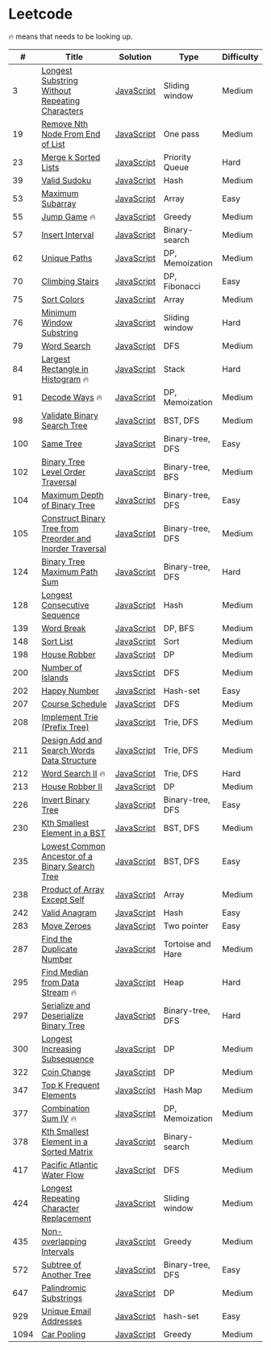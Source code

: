 # Leetcode 

🔥 means that needs to be looking up.

| # | Title | Solution | Type | Difficulty |
|-----|------|-----|----------|------------|
| 3 | [Longest Substring Without Repeating Characters](https://leetcode.com/problems/longest-substring-without-repeating-characters/) | [JavaScript](https://github.com/thinkJin6/leetcode/blob/main/solutions/medium/LongestRepeatingCharacterReplacement.js) | Sliding window | Medium |
| 19 | [Remove Nth Node From End of List](https://leetcode.com/problems/remove-nth-node-from-end-of-list/) | [JavaScript](https://github.com/thinkJin6/leetcode/blob/main/solutions/medium/RemoveNthNodeFromEndOfList.js) | One pass | Medium |
| 23 | [Merge k Sorted Lists](https://leetcode.com/problems/merge-k-sorted-lists/) | [JavaScript](https://github.com/thinkJin6/leetcode/blob/main/solutions/hard/MergekSortedLists.js) | Priority Queue | Hard |
| 39 | [Valid Sudoku](https://leetcode.com/problems/valid-sudoku/) | [JavaScript](https://github.com/thinkJin6/leetcode/blob/main/solutions/medium/ValidSudoku.js) | Hash | Medium |
| 53 | [Maximum Subarray](https://leetcode.com/problems/maximum-subarray/) | [JavaScript](https://github.com/thinkJin6/leetcode/blob/main/solutions/easy/MaximumSubarray.js) | Array | Easy |
| 55 | [Jump Game](https://leetcode.com/problems/jump-game/) 🔥 | [JavaScript](https://github.com/thinkJin6/leetcode/blob/main/solutions/medium/JumpGame.js) | Greedy | Medium |
| 57 | [Insert Interval](https://leetcode.com/problems/insert-interval/) | [JavaScript](https://github.com/thinkJin6/leetcode/blob/main/solutions/medium/InsertInterval.js) | Binary-search | Medium |
| 62 | [Unique Paths](https://leetcode.com/problems/unique-paths/) | [JavaScript](https://github.com/thinkJin6/leetcode/blob/main/solutions/medium/UniquePaths.js) | DP, Memoization | Medium |
| 70 | [Climbing Stairs](https://leetcode.com/problems/climbing-stairs/) | [JavaScript](https://github.com/thinkJin6/leetcode/blob/main/solutions/easy/ClimbingStairs.js) | DP, Fibonacci | Easy | 
| 75 | [Sort Colors](https://leetcode.com/problems/sort-colors) | [JavaScript](https://github.com/thinkJin6/leetcode/blob/main/solutions/medium/SortColors.js) | Array | Medium |
| 76 | [Minimum Window Substring](https://leetcode.com/problems/minimum-window-substring/) | [JavaScript](https://github.com/thinkJin6/leetcode/blob/main/solutions/hard/MinimumWindowSubstring.js) | Sliding window | Hard |
| 79 | [Word Search](https://leetcode.com/problems/word-search/) | [JavaScript](https://github.com/thinkJin6/leetcode/blob/main/solutions/medium/WordSearch.js) | DFS | Medium |
| 84 | [Largest Rectangle in Histogram](https://leetcode.com/problems/largest-rectangle-in-histogram/) 🔥 | [JavaScript](https://leetcode.com/problems/largest-rectangle-in-histogram/) | Stack | Hard |
| 91 | [Decode Ways](https://leetcode.com/problems/decode-ways/) 🔥 | [JavaScript](https://github.com/thinkJin6/leetcode/blob/main/solutions/medium/DecodeWays.js) | DP, Memoization | Medium |
| 98 | [Validate Binary Search Tree](https://github.com/thinkJin6/leetcode/blob/main/solutions/medium/ValidateBinarySearchTree.js) | [JavaScript](https://github.com/thinkJin6/leetcode/blob/main/solutions/medium/ValidateBinarySearchTree.js) | BST, DFS | Medium |
| 100 | [Same Tree](https://leetcode.com/problems/same-tree/) | [JavaScript](https://github.com/thinkJin6/leetcode/blob/main/solutions/easy/SameTree.js) | Binary-tree, DFS | Easy |
| 102 | [Binary Tree Level Order Traversal](https://leetcode.com/problems/binary-tree-level-order-traversal) | [JavaScript](https://github.com/thinkJin6/leetcode/blob/main/solutions/medium/BinaryTreeLevelOrderTraversal.js) | Binary-tree, BFS | Medium | 
| 104 | [Maximum Depth of Binary Tree](https://leetcode.com/problems/maximum-depth-of-binary-tree) | [JavaScript](https://github.com/thinkJin6/leetcode/blob/main/solutions/easy/MaximumDepthofBinaryTree.js) | Binary-tree, DFS | Easy |
| 105 | [Construct Binary Tree from Preorder and Inorder Traversal](https://leetcode.com/problems/construct-binary-tree-from-preorder-and-inorder-traversal) | [JavaScript](https://github.com/thinkJin6/leetcode/blob/main/solutions/medium/ConstructBinaryTreefromPreorderandInorderTraversal.js) | Binary-tree, DFS | Medium |
| 124 | [Binary Tree Maximum Path Sum](https://leetcode.com/problems/binary-tree-maximum-path-sum/) | [JavaScript](https://github.com/thinkJin6/leetcode/blob/main/solutions/hard/BinaryTreeMaximumPathSum.js) | Binary-tree, DFS | Hard |
| 128 | [Longest Consecutive Sequence](https://leetcode.com/problems/longest-consecutive-sequence/) | [JavaScript](https://github.com/thinkJin6/leetcode/blob/main/solutions/medium/LongestConsecutiveSequence.js) | Hash | Medium |
| 139 | [Word Break](https://leetcode.com/problems/word-break/) | [JavaScript](https://github.com/thinkJin6/leetcode/blob/main/solutions/medium/WordBreak.js) | DP, BFS | Medium |
| 148 | [Sort List](https://leetcode.com/problems/sort-list/) | [JavaScript](https://github.com/thinkJin6/leetcode/blob/main/solutions/medium/SortList.js) | Sort | Medium |
| 198 | [House Robber](https://leetcode.com/problems/house-robber/) | [JavaScript](https://github.com/thinkJin6/leetcode/blob/main/solutions/medium/HouseRobber.js) | DP | Medium |
| 200 | [Number of Islands](https://leetcode.com/problems/number-of-islands/) | [JavsScript](https://github.com/thinkJin6/leetcode/blob/main/solutions/medium/NumberOfIslands.js) | DFS | Medium |
| 202 | [Happy Number](https://leetcode.com/problems/happy-number/) | [JavaScript](https://github.com/thinkJin6/leetcode/blob/main/solutions/easy/HappyNumber.js) | Hash-set | Easy |
| 207 | [Course Schedule](https://leetcode.com/problems/course-schedule/) | [JavaScript](https://github.com/thinkJin6/leetcode/blob/main/solutions/medium/CourseSchedule.js) | DFS | Medium |
| 208 | [Implement Trie (Prefix Tree)](https://leetcode.com/problems/implement-trie-prefix-tree/) | [JavaScript](https://github.com/thinkJin6/leetcode/blob/main/solutions/medium/ImplementTrie.js) | Trie, DFS  | Medium |
| 211 | [Design Add and Search Words Data Structure](https://leetcode.com/problems/design-add-and-search-words-data-structure/) | [JavaScript](https://github.com/thinkJin6/leetcode/blob/main/solutions/medium/DesignAddandSearchWordsDataStructure.js) | Trie, DFS | Medium |
| 212 | [Word Search II](https://leetcode.com/problems/word-search-ii/) 🔥 | [JavaScript](https://github.com/thinkJin6/leetcode/blob/main/solutions/hard/WordSearchII.js) | Trie, DFS | Hard |
| 213 | [House Robber II](https://leetcode.com/problems/house-robber-ii/) | [JavaScript](https://github.com/thinkJin6/leetcode/blob/main/solutions/medium/HouseRobberII.js) | DP | Medium |
| 226 | [Invert Binary Tree](https://leetcode.com/problems/invert-binary-tree/) | [JavaScript](https://github.com/thinkJin6/leetcode/blob/main/solutions/easy/InvertBinaryTree.js) | Binary-tree, DFS | Easy |
| 230 | [Kth Smallest Element in a BST](https://leetcode.com/problems/kth-smallest-element-in-a-bst/) | [JavaScript](https://github.com/thinkJin6/leetcode/blob/main/solutions/medium/KthSmallestElementInaBST.js) | BST, DFS | Medium |
| 235 | [Lowest Common Ancestor of a Binary Search Tree](https://leetcode.com/problems/lowest-common-ancestor-of-a-binary-search-tree/) | [JavaScript](https://github.com/thinkJin6/leetcode/blob/main/solutions/easy/LowestCommonAncestorofaBinarySearchTree.js) | BST, DFS | Easy |
| 238 | [Product of Array Except Self](https://leetcode.com/problems/product-of-array-except-self/) | [JavaScript](https://github.com/thinkJin6/leetcode/blob/main/solutions/medium/ProductofArrayExceptSelf.js) | Array | Medium |
| 242 | [Valid Anagram](https://leetcode.com/problems/valid-anagram/) | [JavaScript](https://github.com/thinkJin6/leetcode/blob/main/solutions/easy/ValidAnagram.js) | Hash | Easy |
| 283 | [Move Zeroes](https://leetcode.com/problems/move-zeroes/) | [JavaScript](https://github.com/thinkJin6/leetcode/blob/main/solutions/easy/MoveZeroes.js) | Two pointer | Easy |
| 287 | [Find the Duplicate Number](https://leetcode.com/problems/find-the-duplicate-number/) | [JavaScript](https://github.com/thinkJin6/leetcode/blob/main/solutions/medium/FindtheDuplicateNumber.js) | Tortoise and Hare | Medium |
| 295 | [Find Median from Data Stream](https://leetcode.com/problems/find-median-from-data-stream/) 🔥 | [JavaScript](https://github.com/thinkJin6/leetcode/blob/main/solutions/hard/FindMedianfromDataStream.js) | Heap | Hard |
| 297 | [Serialize and Deserialize Binary Tree](https://leetcode.com/problems/serialize-and-deserialize-binary-tree/) | [JavaScript](https://github.com/thinkJin6/leetcode/blob/main/solutions/hard/SerializeAndDeserializeBinaryTree.js) | Binary-tree, DFS | Hard |
| 300 | [Longest Increasing Subsequence](https://leetcode.com/problems/longest-increasing-subsequence/) | [JavaScript](https://github.com/thinkJin6/leetcode/blob/main/solutions/medium/LongestIncreasingSubsequence.js) | DP | Medium | 
| 322 | [Coin Change](https://leetcode.com/problems/coin-change/) | [JavaScript](https://github.com/thinkJin6/leetcode/blob/main/solutions/medium/CoinChange.js) | DP | Medium | 
| 347 | [Top K Frequent Elements](https://leetcode.com/problems/top-k-frequent-elements/) | [JavaScript](https://github.com/thinkJin6/leetcode/blob/main/solutions/medium/TopKFrequentElements.js) | Hash Map | Medium |
| 377 | [Combination Sum IV](https://leetcode.com/problems/combination-sum-iv/) 🔥 | [JavaScript](https://github.com/thinkJin6/leetcode/blob/main/solutions/medium/CombinationSumIV.js) | DP, Memoization | Medium |
| 378 | [Kth Smallest Element in a Sorted Matrix](https://leetcode.com/problems/kth-smallest-element-in-a-sorted-matrix/) | [JavaScript](https://github.com/thinkJin6/leetcode/blob/main/solutions/medium/KthSmallestElementinaSortedMatrix.js) | Binary-search | Medium |
| 417 | [Pacific Atlantic Water Flow](https://leetcode.com/problems/pacific-atlantic-water-flow/) | [JavaScript](https://github.com/thinkJin6/leetcode/blob/main/solutions/medium/PacificAtlanticWaterFlow.js) | DFS | Medium |
| 424 | [Longest Repeating Character Replacement](https://leetcode.com/problems/longest-repeating-character-replacement/) | [JavaScript](https://github.com/thinkJin6/leetcode/blob/main/solutions/medium/LongestRepeatingCharacterReplacement.js) | Sliding window | Medium |
| 435 | [Non-overlapping Intervals](https://leetcode.com/problems/non-overlapping-intervals/) | [JavaScript](https://github.com/thinkJin6/leetcode/blob/main/solutions/medium/Non-overlappingIntervals.js) | Greedy | Medium |
| 572 | [Subtree of Another Tree](https://leetcode.com/problems/subtree-of-another-tree/) | [JavaScript](https://github.com/thinkJin6/leetcode/blob/main/solutions/easy/SubtreeofAnotherTree.js) | Binary-tree, DFS | Easy |
| 647 | [Palindromic Substrings](https://leetcode.com/problems/palindromic-substrings/) | [JavaScript](https://github.com/thinkJin6/leetcode/blob/main/solutions/medium/PalindromicSubstrings.js) | DP | Medium |
| 929 | [Unique Email Addresses](https://leetcode.com/problems/unique-email-addresses/) | [JavaScript](https://github.com/thinkJin6/leetcode/blob/main/solutions/easy/UniqueEmailAddresses.js) | hash-set | Easy |
| 1094 | [Car Pooling](https://leetcode.com/problems/car-pooling/) | [JavaScript](https://github.com/thinkJin6/leetcode/tree/main/solutions/medium) | Greedy | Medium | 
